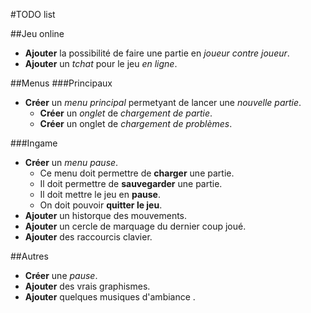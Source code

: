 #TODO list

##Jeu online
* **Ajouter** la possibilité de faire une partie en *joueur contre joueur*.
* **Ajouter** un *tchat* pour le jeu *en ligne*.

##Menus
###Principaux
* **Créer** un *menu principal* permetyant de lancer une *nouvelle partie*.
  - **Créer** un *onglet* de *chargement de partie*.
  - **Créer** un onglet de *chargement de problèmes*.

###Ingame
* **Créer** un *menu pause*.
  - Ce menu doit permettre de **charger** une partie.
  - Il doit permettre de **sauvegarder** une partie.
  - Il doit mettre le jeu en **pause**.
  - On doit pouvoir **quitter le jeu**.
* **Ajouter** un historque des mouvements.
* **Ajouter** un cercle de marquage du dernier coup joué.
* **Ajouter** des raccourcis clavier.

##Autres
* **Créer** une *pause*.
* **Ajouter** des vrais graphismes.
* **Ajouter** quelques musiques d'ambiance .

